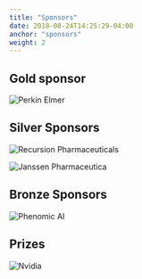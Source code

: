 ```yaml
---
title: "Sponsors"
date: 2018-08-24T14:25:29-04:00
anchor: "sponsors"
weight: 2
---
```


## Gold sponsor
![Perkin Elmer][perkin_elmer_logo] 

## Silver Sponsors

![Recursion Pharmaceuticals][recursion_logo] 

![Janssen Pharmaceutica][janssen_logo] 

## Bronze Sponsors

![Phenomic AI][phenomicai_logo] 

## Prizes

![Nvidia][nvidia_logo] 

[perkin_elmer_logo]: /./sponsors_files/perkin_elmer_logo.png
[recursion_logo]: /./sponsors_files/recursion_logo.png
[janssen_logo]: /./sponsors_files/janssen_logo.png
[phenomicai_logo]: /./sponsors_files/phenomicai_logo.png
[nvidia_logo]: /./sponsors_files/nvidia_logo.png


